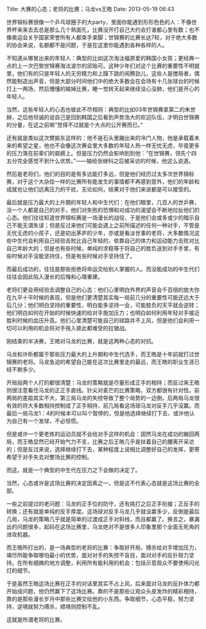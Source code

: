 Title: 大赛的心态；老将的比赛；马龙vs王皓
Date: 2013-05-19 06:43 

世界锦标赛很像一个乒乓球圈子的大party，里面你能遇到形形色色的人：不像世界杯来来去去总是那么几个熟面孔，比赛没开打自己大约会打谁都心里有数；也不像奥运会关乎国家荣誉所有人都束手束脚；世锦赛的比赛长达7轮，对于绝大多数的协会来说，名额都不是问题，于是在这里你能遇到各种各样的人。

不知道从哪冒出来的年轻人：典型的比如这次淘汰福原爱的韩国小女孩；更经典一点的上一次巴黎世锦赛淘汰波尔的邱贻可。这种少年们对这个比赛的重要性不明就里，他们有的只是年轻人的无穷精力和上蹿下跳的闹腾劲儿，这些人是搅局者，偶然能制造出声音，但是大部分时间他们中的绝大多数会在会场有十几张球台的时候打上一两场，然后懵懂的输掉比赛，睡一觉转天起来继续没心没肺，他们是开心的年轻人。

当然，这些年轻人的心态也彼此不尽相同：典型的比如03年世锦赛拿第二的朱世赫，之后他坦诚的说自己是回到韩国之后看到声势浩大的欢迎队伍，才明白世锦赛的分量，在这之前嘛“觉得不过就是个大点的公开赛而已。”

还有就是类似这次樊振东这样的：他不是石头里蹦出来的冷门人物，他是承载着未来的希望之星，他也不会像这次赛会里大多数的年轻人热一样无忧无虑，毕竟更多的压力落在前辈们的肩膀上。但是压力仍然会影响到到他：“在世锦赛，领先个四五分完全感觉不到什么优势。”——输给张继科之后被采访的时候，他这么说道。

然后是老将们，他们的目的是有多远能打多远，但是他们经历过太多次世界锦标赛，对于这个大杂烩一样的比赛所有能发生的事情都不再感到意外，他们的年龄和成就也让他们远离压力的干扰，无论如何，结果对于他们来说都是可以接受的。

最后就是压力最大的上升期的年轻人和中生代们：在他们眼里，几百人的世乒赛，没一个人都是自己的对手，他们对失败的恐惧和对成功的渴望会不断地拉扯他们的心态。他们往往知道世界锦标赛是一场漫长的战役，于是他们会或多或少的暗示自己不能无谓失误；但是反过来他们可能会遇上之前所描述的任何一种对手，不管是无忧无虑的小孩子，还是初出茅庐的少年，亦或是看淡世事的老将，大多数情况这些中生代会利用自己经验击败比自己年轻的，依靠自己的体力和运动能力击败对比自己年龄大的；但是也有些时候，单纯的求稳等于将自己的胜负送到对手手里，有些时候对手没能坚持住，但是有些时候对手坚持住了。

而最后成功的，往往是那些拒绝将命运交给别人掌握的人。而没能成功的中生代们往往会因此陷入漫长的后悔和心理重建。

老将们更会用经验去调整自己的心态：他们心里明白外界的声音会千百倍的放大你在九平十平时候的表现，但是他们更清楚其实每一局前几分的重要性可能还远大于后几分；他们明白坚持的重要性，明白能多坚持一会，可能胜负的天平就会逆转；他们明白如何在开始的时候快速的给对手施加压力；也明白如何利用年轻对手接近胜利时候的血压升高。他们心里清楚可能自己的球路并不上风，但是他们会利用一切可以利用的机会将对手拖入彼此都难受的拉锯战。

刚结束的半决赛，王皓对马龙的比赛，就是这两种心态的对抗。

马龙和许昕都属于那些压力最大的上升期和中生代选手，而王皓是十年前就打过世锦赛的老将。马龙急迫的希望自己能在这次比赛里走的最远，而王皓的职业生涯已经不剩多少。

开局段两个人打的都很清楚：马龙的策略就是尽量形成正手的相持；而反过来王皓则很注意看住马龙的正正手直线。针尖对麦芒的比赛策略，双方都很有针对性。前两局的差距其实不大，第三局马龙的失控导致了整个局势的一边倒。后两局马龙很有效的将大多数相持控制成了正手相持，前几局看这场球马龙对反手几乎没赢。而最后一局马龙1：4的时候本可以叫个暂停的，但是他选择继续打下去，或许他认为自己有一个发球，不必惊慌。

但是或许一个更老练的运动员就不会给对手这样的机会：固然马龙在成功的搬回两局，而王皓显然已经开始气力不支，比赛之后王皓几乎是扶着自己的腰离开采访的；但是反过来说，选择继续打下去，某种程度上说相比调整好自己的发挥，更寄希望于对手失去对整场比赛的控制。

而这，就是一个典型的中生代在压力之下会做的决定了。

当然，心态或许是这场比赛的决定因素之一，但是这不代表心态就是这场比赛的全部。

一些之前提过的老问题：马龙的正手位的防守，还有挑打之后正手衔接；正反手的转换；还有就是单纯的反手厚度。这场球对反手马龙几乎就没赢多少，反倒是最后几局，马龙的策略几乎就是简单的过渡成正手对斜线，而且都赢了。换言之，暴漏出的问题很多，起码在这场比赛里，马龙绝对不是很多人印象里那个全面无死角的进攻机器。

而王皓所打出的，是一场典型的老将的比赛：争取好开局，搏杀给对手增加压力，竭尽所能争取哪怕最小的优势，面对对手的失控不盲目，面对对手的反扑努力坚持。在所有细微的地方调整，利用所有能利用的机会：包括示意观众不要使用闪光灯的细节。

于是虽然王皓这场比赛在正手的对话里其实不占上风，后来面对马龙的反扑体力都开始成问题，他仍然赢下了这场比赛。靠的不是那些让观众头皮发炸的精彩相持，靠的是那些漫长岁月中那些比赛交给他的小东西。争取细节，心态平稳，努力坚持，逆境就努力搏杀，顺境则控制不乱。

这就是所谓老将的比赛。